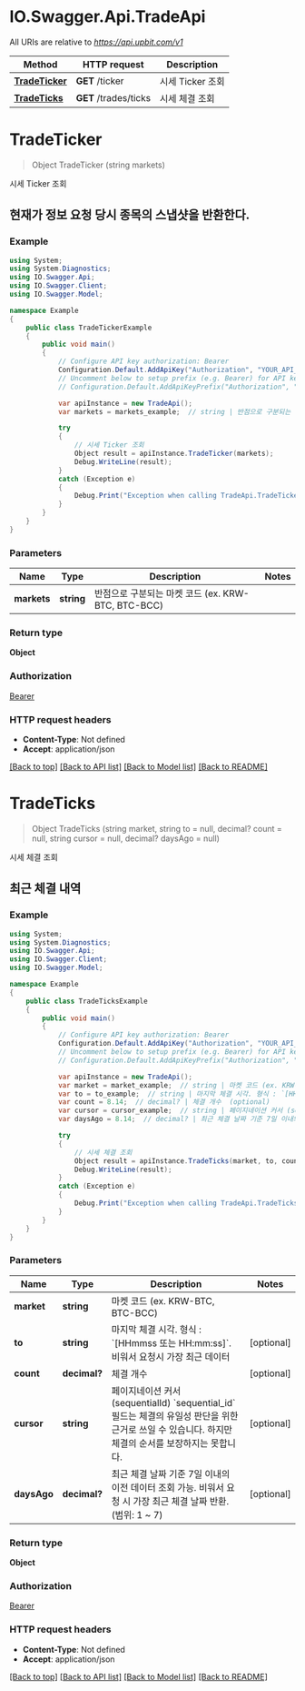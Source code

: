 # IO.Swagger.Api.TradeApi

All URIs are relative to *https://api.upbit.com/v1*

Method | HTTP request | Description
------------- | ------------- | -------------
[**TradeTicker**](TradeApi.md#tradeticker) | **GET** /ticker | 시세 Ticker 조회
[**TradeTicks**](TradeApi.md#tradeticks) | **GET** /trades/ticks | 시세 체결 조회


<a name="tradeticker"></a>
# **TradeTicker**
> Object TradeTicker (string markets)

시세 Ticker 조회

## 현재가 정보 요청 당시 종목의 스냅샷을 반환한다. 

### Example
```csharp
using System;
using System.Diagnostics;
using IO.Swagger.Api;
using IO.Swagger.Client;
using IO.Swagger.Model;

namespace Example
{
    public class TradeTickerExample
    {
        public void main()
        {
            // Configure API key authorization: Bearer
            Configuration.Default.AddApiKey("Authorization", "YOUR_API_KEY");
            // Uncomment below to setup prefix (e.g. Bearer) for API key, if needed
            // Configuration.Default.AddApiKeyPrefix("Authorization", "Bearer");

            var apiInstance = new TradeApi();
            var markets = markets_example;  // string | 반점으로 구분되는 마켓 코드 (ex. KRW-BTC, BTC-BCC) 

            try
            {
                // 시세 Ticker 조회
                Object result = apiInstance.TradeTicker(markets);
                Debug.WriteLine(result);
            }
            catch (Exception e)
            {
                Debug.Print("Exception when calling TradeApi.TradeTicker: " + e.Message );
            }
        }
    }
}
```

### Parameters

Name | Type | Description  | Notes
------------- | ------------- | ------------- | -------------
 **markets** | **string**| 반점으로 구분되는 마켓 코드 (ex. KRW-BTC, BTC-BCC)  | 

### Return type

**Object**

### Authorization

[Bearer](../README.md#Bearer)

### HTTP request headers

 - **Content-Type**: Not defined
 - **Accept**: application/json

[[Back to top]](#) [[Back to API list]](../README.md#documentation-for-api-endpoints) [[Back to Model list]](../README.md#documentation-for-models) [[Back to README]](../README.md)

<a name="tradeticks"></a>
# **TradeTicks**
> Object TradeTicks (string market, string to = null, decimal? count = null, string cursor = null, decimal? daysAgo = null)

시세 체결 조회

## 최근 체결 내역 

### Example
```csharp
using System;
using System.Diagnostics;
using IO.Swagger.Api;
using IO.Swagger.Client;
using IO.Swagger.Model;

namespace Example
{
    public class TradeTicksExample
    {
        public void main()
        {
            // Configure API key authorization: Bearer
            Configuration.Default.AddApiKey("Authorization", "YOUR_API_KEY");
            // Uncomment below to setup prefix (e.g. Bearer) for API key, if needed
            // Configuration.Default.AddApiKeyPrefix("Authorization", "Bearer");

            var apiInstance = new TradeApi();
            var market = market_example;  // string | 마켓 코드 (ex. KRW-BTC, BTC-BCC) 
            var to = to_example;  // string | 마지막 체결 시각. 형식 : `[HHmmss 또는 HH:mm:ss]`. 비워서 요청시 가장 최근 데이터  (optional) 
            var count = 8.14;  // decimal? | 체결 개수  (optional) 
            var cursor = cursor_example;  // string | 페이지네이션 커서 (sequentialId)  `sequential_id` 필드는 체결의 유일성 판단을 위한 근거로 쓰일 수 있습니다. 하지만 체결의 순서를 보장하지는 못합니다.  (optional) 
            var daysAgo = 8.14;  // decimal? | 최근 체결 날짜 기준 7일 이내의 이전 데이터 조회 가능. 비워서 요청 시 가장 최근 체결 날짜 반환. (범위: 1 ~ 7)  (optional) 

            try
            {
                // 시세 체결 조회
                Object result = apiInstance.TradeTicks(market, to, count, cursor, daysAgo);
                Debug.WriteLine(result);
            }
            catch (Exception e)
            {
                Debug.Print("Exception when calling TradeApi.TradeTicks: " + e.Message );
            }
        }
    }
}
```

### Parameters

Name | Type | Description  | Notes
------------- | ------------- | ------------- | -------------
 **market** | **string**| 마켓 코드 (ex. KRW-BTC, BTC-BCC)  | 
 **to** | **string**| 마지막 체결 시각. 형식 : &#x60;[HHmmss 또는 HH:mm:ss]&#x60;. 비워서 요청시 가장 최근 데이터  | [optional] 
 **count** | **decimal?**| 체결 개수  | [optional] 
 **cursor** | **string**| 페이지네이션 커서 (sequentialId)  &#x60;sequential_id&#x60; 필드는 체결의 유일성 판단을 위한 근거로 쓰일 수 있습니다. 하지만 체결의 순서를 보장하지는 못합니다.  | [optional] 
 **daysAgo** | **decimal?**| 최근 체결 날짜 기준 7일 이내의 이전 데이터 조회 가능. 비워서 요청 시 가장 최근 체결 날짜 반환. (범위: 1 ~ 7)  | [optional] 

### Return type

**Object**

### Authorization

[Bearer](../README.md#Bearer)

### HTTP request headers

 - **Content-Type**: Not defined
 - **Accept**: application/json

[[Back to top]](#) [[Back to API list]](../README.md#documentation-for-api-endpoints) [[Back to Model list]](../README.md#documentation-for-models) [[Back to README]](../README.md)

